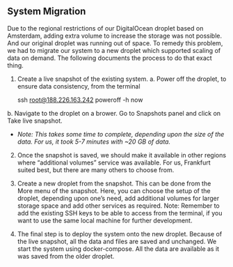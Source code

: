 ## System Migration ##


Due to the regional restrictions of our DigitalOcean droplet based on Amsterdam, adding extra volume to increase the storage was not possible. And our original droplet was running out of space. To remedy this problem, we had to migrate our system to a new droplet which supported scaling of data on demand. The following documents the process to do that exact thing.

 1. Create a live snapshot of the existing system.
a. Power off the droplet, to ensure data consistency, from the terminal

    ssh root@188.226.163.242
    poweroff -h now

 b. Navigate to the droplet on a brower. Go to Snapshots panel and click on Take live snapshot.
 - *Note: This takes some time to complete, depending upon the size of the data. For us, it took 5-7 minutes with ~20 GB of data.*

2. Once the snapshot is saved, we should make it available in other regions where “additional volumes” service was available. For us, Frankfurt suited best, but there are many others to choose from.

3. Create a new droplet from the snapshot. This can be done from the More menu of the snapshot. Here, you can choose the setup of the droplet, depending upon one’s need, add additional volumes for larger storage space and add other services as required. 
Note: Remember to add the existing SSH keys to be able to access from the terminal, if you want to use the same local machine for further development.

4. The final step is to deploy the system onto the new droplet. Because of the live snapshot, all the data and files are saved and unchanged. We start the system using docker-compose. All the data are available as it was saved from the older droplet.
